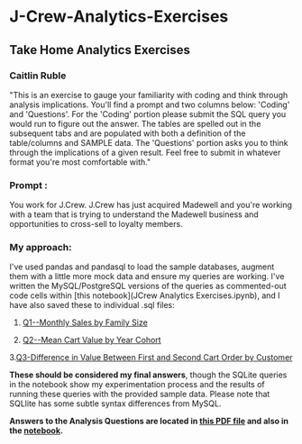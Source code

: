 # J-Crew-Analytics-Exercises

## Take Home Analytics Exercises
### Caitlin Ruble

"This is an exercise to gauge your familiarity with coding and think through analysis implications. You'll find a prompt and two columns below: 'Coding' and 'Questions'. For the 'Coding' portion please submit the SQL query you would run to figure out the answer. The tables are spelled out in the subsequent tabs and are populated with both a definition of the table/columns and SAMPLE data. The 'Questions' portion asks you to think through the implications of a given result.
Feel free to submit in whatever format you're most comfortable with."


### **Prompt** : 
You work for J.Crew. J.Crew has just acquired Madewell and you're working with a team that is trying to understand the Madewell business and opportunities to cross-sell to loyalty members.

### My approach: 
I've used pandas and pandasql to load the sample databases, augment them with a little more mock data and ensure my queries are working. I've written the MySQL/PostgreSQL versions of the queries as commented-out code cells within [this notebook](JCrew Analytics Exercises.ipynb), and I have also saved these to individual .sql files: 

1. [Q1--Monthly Sales by Family Size](https://github.com/caitlinruble/J-Crew-Analytics-Excercises/blob/bfe4a6ddc772e3eca497799cf1c1c06d463fd92a/SQL%20Q1_Monthly%20Sales%20by%20Family%20Size.sql) 

2. [Q2--Mean Cart Value by Year Cohort](https://github.com/caitlinruble/J-Crew-Analytics-Excercises/blob/bfe4a6ddc772e3eca497799cf1c1c06d463fd92a/SQL%20Q2_Mean%20cart%20value%20by%20year%20cohort.sql) 

3.[Q3-Difference in Value Between First and Second Cart Order by Customer](https://github.com/caitlinruble/J-Crew-Analytics-Excercises/blob/bfe4a6ddc772e3eca497799cf1c1c06d463fd92a/SQL%20Q3_Difference%20between%20first%20and%20second%20cart%20order%20by%20customer.sql) 

**These should be considered my final answers**, though the SQLite queries in the notebook show my experimentation process and the results of running these queries with the provided sample data. Please note that SQLlite has some subtle syntax differences from MySQL.

**Answers to the Analysis Questions are located in [this PDF file](https://github.com/caitlinruble/J-Crew-Analytics-Excercises/blob/c81529030e39962b7fa16b302c4788d0cba6976d/J.%20Crew%20Take%20home%20responses.pdf) and also in the [notebook](https://github.com/caitlinruble/J-Crew-Analytics-Excercises/blob/bfe4a6ddc772e3eca497799cf1c1c06d463fd92a/JCrew%20Analytics%20Exercises.ipynb).**
